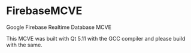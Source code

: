 # FirebaseMCVE
  Google Firebase Realtime Database MCVE 

  This MCVE was built with Qt 5.11 with the GCC compiler and please build with the same.
